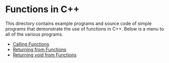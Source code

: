 # Functions in C++

This directory contains example programs and source code of simple programs that demonstrate
the use of functions in C++. Below is a menu to all of the various programs.

- [Calling Functions](CallingFunctions.md)
- [Returning from Functions](ReturnFromFunctions.md)
- [Returning void from Functions](ReturnVoidFunctions.md)
